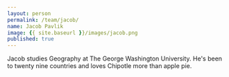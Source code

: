 ```yaml
---
layout: person
permalink: /team/jacob/
name: Jacob Pavlik
image: {{ site.baseurl }}/images/jacob.png
published: true
---
```


Jacob studies Geography at The George Washington University. He's been to twenty nine countries and loves Chipotle more than apple pie.